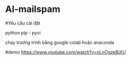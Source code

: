 # AI-mailspam

#Yêu cầu cài đặt

python
pip - pyvi

chạy trương trình bằng google colab hoặc anaconda

#demo
https://www.youtube.com/watch?v=oLnOgzeBiXU
